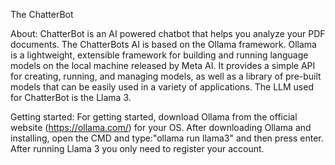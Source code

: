 The ChatterBot

About:
ChatterBot is an AI powered chatbot that helps you analyze your PDF documents. The ChatterBots AI is based on the Ollama framework.
Ollama is a lightweight, extensible framework for building and running language models on the local machine released by Meta AI. 
It provides a simple API for creating, running, and managing models, as well as a library of pre-built models that can be easily 
used in a variety of applications. The LLM used for ChatterBot is the Llama 3.

Getting started:
For getting started, download Ollama from the official website (https://ollama.com/) for your OS. After downloading Ollama
and installing, open the CMD and type:"ollama run llama3" and then press enter. After running Llama 3 you only need to register your account.